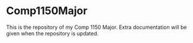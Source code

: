 # Comp1150Major

This is the repository of my Comp 1150 Major. Extra documentation will be given when the repository is updated. 
